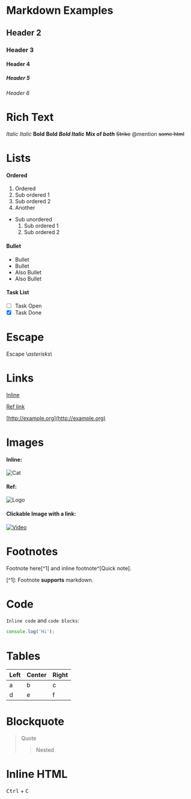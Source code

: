 # Markdown Examples

## Header 2

### Header 3

#### Header 4

##### Header 5

###### Header 6

# Rich Text

*Italic* *Italic* **Bold** **Bold** ***Bold Italic*** **Mix of *both*** ~~Strike~~ @mention <del>some html</del>

# Lists

#### Ordered

1.  Ordered
2.  Sub ordered 1
3.  Sub ordered 2
4.  Another

*   Sub unordered
    1.  Sub ordered 1
    2.  Sub ordered 2

#### Bullet

*   Bullet
*   Bullet
*   Also Bullet
*   Also Bullet

#### Task List

*   [ ]  Task Open
*   [x]  Task Done

# Escape

Escape \\*asterisks\\*

# Links

[Inline](https://example.com)

[Ref link][ref]

[http://example.org](http://example.org)

# Images

#### Inline:

![Cat](https://picsum.photos/100)

#### Ref:

![Logo](https://picsum.photos/64)

#### Clickable Image with a link:

[![Video](https://picsum.photos/120)](https://youtu.be/dQw4w9WgXcQ)

# Footnotes

Footnote here\[^1\] and inline footnote^\[Quick note\].

\[^1\]: Footnote **supports** markdown.

# Code

`Inline code` and `code blocks`:

```js
console.log('Hi');
```

# Tables

| Left | Center | Right |
| --- | --- | --- |
| a | b | c |
| d | e | f |

# Blockquote

> Quote
> 
> > Nested

# Inline HTML

<kbd>Ctrl</kbd> + <kbd>C</kbd>

[ref]: https://example.org